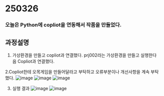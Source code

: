 # 250326

### 오늘은 Python에 copliot을 연동해서 작품을 만들었다.
## 과정설명
1. 가상환경을 만들고 copliot과 연결했다.
   prj002라는 가상환경을 만들고 실행한다음 Copliot과 연결했다.

2.Copliot한테 오목게임을 만들어달라고 부탁하고 오류부분이나 개선사항을 계속 부탁했다.
  ![image](https://github.com/user-attachments/assets/d0b0687f-3e51-40d6-958d-a2d888320765)
  ![image](https://github.com/user-attachments/assets/024971b0-d1fc-49e7-9eec-628b7dc0123a)
  ![image](https://github.com/user-attachments/assets/b3287ea0-6986-4239-98cb-914ecd0beb5e)

3. 실행 결과
  ![image](https://github.com/user-attachments/assets/a551d6c8-4954-4c06-b86b-f1a27e5778a0)
  ![image](https://github.com/user-attachments/assets/1eef6a3c-e1fb-4c6f-acb2-ad8854508903)


